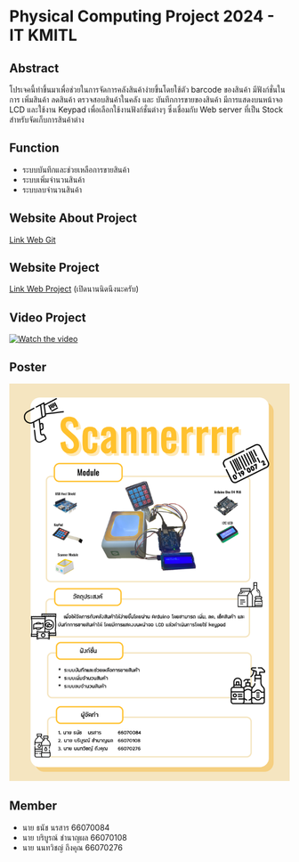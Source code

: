# **Physical Computing Project 2024 - IT KMITL**

## Abstract
  โปรเจคนี้ทำขึ้นมาเพื่อช่วยในการจัดการคลังสินค้าง่ายขึ้นโดยใช้ตัว barcode ของสินค้า มีฟังก์ชั่นในการ เพิ่มสินค้า ลดสินค้า ตรวจสอบสินค้าในคลัง และ บันทึกการขายของสินค้า มีการแสดงบนหน้าจอ LCD และใช้งาน Keypad เพื่อเลือกใช้งานฟังก์ชั่นต่างๆ ซึ่งเชื่อมกับ Web server ที่เป็น Stock สำหรับจัดเก็บการสินค้าต่าง

## Function
  * ระบบบันทึกและช่วยเหลือการขายสินค้า
  * ระบบเพิ่มจำนวนสินค้า
  * ระบบลบจำนวนสินค้า

## Website About Project
[Link Web Git](https://bboonz.github.io/Physical_Project/)

## Website Project
[Link Web Project](https://phycom-scannerrrr.onrender.com/) (เปิดนานนิดนึงนะครับ)

## Video Project
[![Watch the video](https://img.youtube.com/vi/jxlV76i2UcQ/0.jpg)](https://www.youtube.com/watch?v=jxlV76i2UcQ)

## Poster
![Poster](/poster.png)

## Member
  * นาย ธนัช  นรสาร      66070084
  * นาย บริบูรณ์  ชำนาญผล 66070108
  * นาย นนทวิชญ์  ถึงคุณ  66070276
